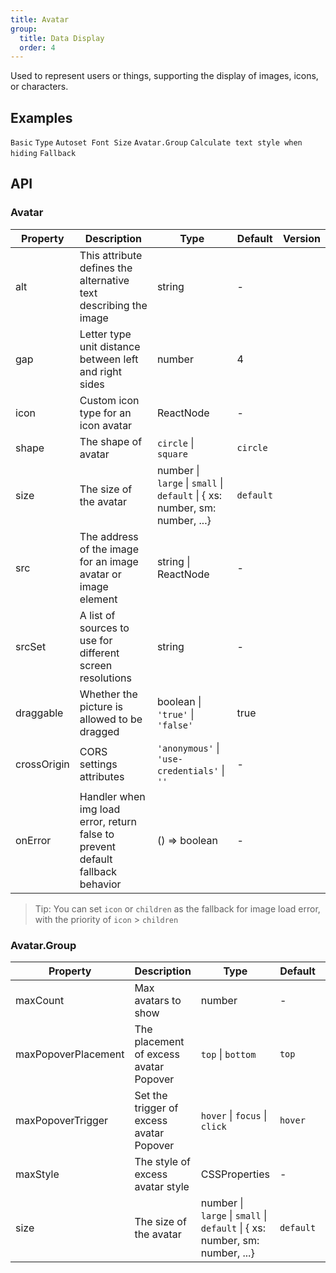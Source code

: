 ```yaml
---
title: Avatar
group:
  title: Data Display
  order: 4
---
```


Used to represent users or things, supporting the display of images, icons, or characters.

## Examples

<!-- prettier-ignore -->
<code src="./demo/basic.tsx">Basic</code>
<code src="./demo/type.tsx">Type</code>
<code src="./demo/dynamic.tsx">Autoset Font Size</code>
<code src="./demo/group.tsx">Avatar.Group</code> 
<code src="./demo/toggle.tsx" debug>Calculate text style when hiding</code> 
<code src="./demo/fallback.tsx" debug>Fallback</code>

<!-- <code src="./demo/badge.tsx">With Badge</code> -->

## API

### Avatar

| Property | Description | Type | Default | Version |
| --- | --- | --- | --- | --- |
| alt | This attribute defines the alternative text describing the image | string | - |  |
| gap | Letter type unit distance between left and right sides | number | 4 |  |
| icon | Custom icon type for an icon avatar | ReactNode | - |  |
| shape | The shape of avatar | `circle` \| `square` | `circle` |  |
| size | The size of the avatar | number \| `large` \| `small` \| `default` \| { xs: number, sm: number, ...} | `default` |  |
| src | The address of the image for an image avatar or image element | string \| ReactNode | - |  |
| srcSet | A list of sources to use for different screen resolutions | string | - |  |
| draggable | Whether the picture is allowed to be dragged | boolean \| `'true'` \| `'false'` | true |  |
| crossOrigin | CORS settings attributes | `'anonymous'` \| `'use-credentials'` \| `''` | - |  |
| onError | Handler when img load error, return false to prevent default fallback behavior | () => boolean | - |  |

> Tip: You can set `icon` or `children` as the fallback for image load error, with the priority of `icon` > `children`

### Avatar.Group

| Property | Description | Type | Default | Version |
| --- | --- | --- | --- | --- |
| maxCount | Max avatars to show | number | - |  |
| maxPopoverPlacement | The placement of excess avatar Popover | `top` \| `bottom` | `top` |  |
| maxPopoverTrigger | Set the trigger of excess avatar Popover | `hover` \| `focus` \| `click` | `hover` |  |
| maxStyle | The style of excess avatar style | CSSProperties | - |  |
| size | The size of the avatar | number \| `large` \| `small` \| `default` \| { xs: number, sm: number, ...} | `default` |  |
